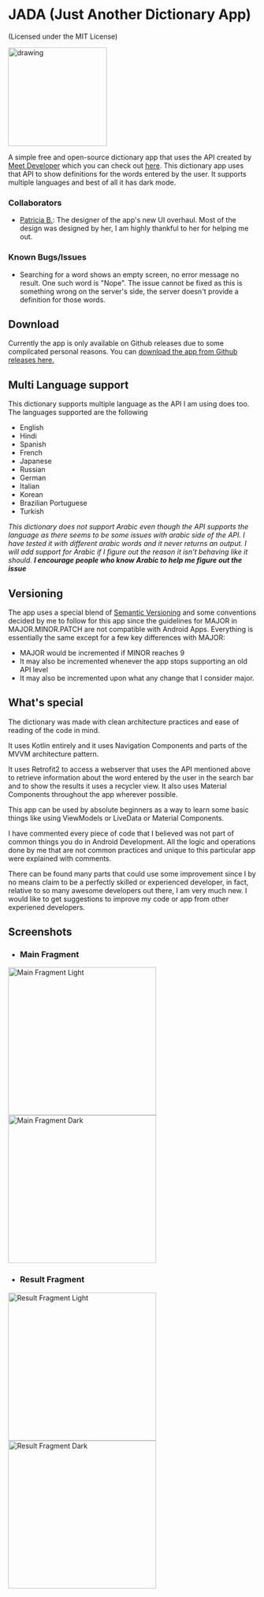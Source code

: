 # JADA (Just Another Dictionary App)
(Licensed under the MIT License)

<img src="./assets/icon.png" alt="drawing" width="200"/>

A simple free and open-source dictionary app that uses the API created by [Meet Developer](https://github.com/meetDeveloper) which you can check out [here](https://github.com/meetDeveloper/googleDictionaryAPI). This dictionary app uses that API to show definitions for the words entered by the user. It supports multiple languages and best of all it has dark mode.

### Collaborators
* [Patricia B.](https://github.com/pborlongan): The designer of the app's new UI overhaul. Most of the design was designed by her, I am highly thankful to her for helping me out.

### Known Bugs/Issues
* Searching for a word shows an empty screen, no error message no result. One such word is "Nope". The issue cannot be fixed as this is something wrong on the server's side, the server doesn't provide a definition for those words.


## Download
Currently the app is only available on Github releases due to some compilcated personal reasons. You can [download the app from Github releases here.](https://github.com/sbeve72/JADA/releases)

## Multi Language support

This dictionary supports multiple language as the API I am using does too. The languages supported are the following

* English
* Hindi
* Spanish
* French
* Japanese
* Russian
* German
* Italian
* Korean
* Brazilian Portuguese
* Turkish

*This dictionary does not support Arabic even though the API supports the language as there seems to be some issues with arabic side of the API. I have tested it with different arabic words and it never returns an output. I will add support for Arabic if I figure out the reason it isn't behaving like it should.* ***I encourage people who know Arabic to help me figure out the issue***

## Versioning

The app uses a special blend of [Semantic Versioning](https://semver.org/#semantic-versioning-200) and some conventions decided by me to follow for this app since the guidelines for MAJOR in MAJOR.MINOR.PATCH are not compatible with Android Apps.
Everything is essentially the same except for a few key differences with MAJOR:
* MAJOR would be incremented if MINOR reaches 9
* It may also be incremented whenever the app stops supporting an old API level
* It may also be incremented upon what any change that I consider major.

## What's special

The dictionary was made with clean architecture practices and ease of reading of the code in mind.

It uses Kotlin entirely and it uses Navigation Components and parts of the MVVM architecture pattern.

It uses Retrofit2 to access a webserver that uses the API mentioned above to retrieve information about the word entered by the user in the search bar and to show the results it uses a recycler view. It also uses Material Components throughout the app wherever possible.

This app can be used by absolute beginners as a way to learn some basic things like using ViewModels or LiveData or Material Components.

I have commented every piece of code that I believed was not part of common things you do in Android Development. All the logic and operations done by me that are not common practices and unique to this particular app were explained with comments.

There can be found many parts that could use some improvement since I by no means claim to be a perfectly skilled or experienced developer, in fact, relative to so many awesome developers out there, I am very much new. I would like to get suggestions to improve my code or app from other experiened developers.

## Screenshots

* ### Main Fragment
<img src="assets/Screenshot_Main_Fragment_Light.png" alt="Main Fragment Light" width=300>
<img src="assets/Screenshot_Main_Fragment.png" alt="Main Fragment Dark" width=300>

* ### Result Fragment
<img src="assets/Screenshot_Result_Fragment_Light.png" alt="Result Fragment Light" width=300>
<img src="assets/Screenshot_Result_Fragment.png" alt="Result Fragment Dark" width=300>
